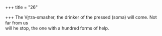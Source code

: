 +++
title = "26"

+++
The Vr̥tra-smasher, the drinker of the pressed (soma) will come. Not far  from us  
will he stop, the one with a hundred forms of help.  